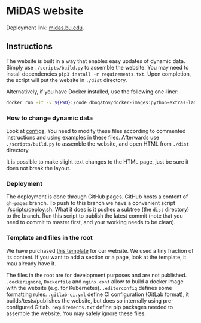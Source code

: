 # MiDAS website

Deployment link: [midas.bu.edu](https://midas.bu.edu).

## Instructions

The website is built in a way that enables easy updates of dynamic data.
Simply use `./scripts/build.py` to assemble the website.
You may need to install dependencies `pip3 install -r requirements.txt`.
Upon completion, the script will put the website in `./dist` directory.

Alternatively, if you have Docker installed, use the following one-liner:
```bash
docker run -it -v ${PWD}:/code dbogatov/docker-images:python-extras-latest /code/scripts/build.py
```

### How to change dynamic data

Look at [configs](./website/assets/config).
You need to modify these files according to commented instructions and using examples in these files.
Afterwards use `./scripts/build.py` to assemble the website, and open HTML from `./dist` directory.

It is possible to make slight text changes to the HTML page, just be sure it does not break the layout.

### Deployment

The deployment is done through GitHub pages.
GitHub hosts a content of `gh-pages` branch.
To push to this branch we have a convenient script [./scripts/deploy.sh](./scripts/deploy.sh).
What it does is it pushes a subtree (the `dist` directory) to the branch.
Run this script to publish the latest commit (note that you need to commit to master first, and your working needs to be clean).

### Template and files in the root

We have purchased [this template](https://wrapbootstrap.com/theme/particles-personal-agency-template-WB05N7852) for our website.
We used a tiny fraction of its content.
If you want to add a section or a page, look at the template, it mau already have it.

The files in the root are for development purposes and are not published.
`.dockerignore`, `Dockerfile` and `nginx.conf` allow to build a docker image with the website (e.g. for Kubernetes).
`.editorconfig` defines some formatting rules.
`.gitlab-ci.yml` define CI configuration (GitLab format), it builds/tests/publishes the website, but does so internally using pre-configured Gitlab.
`requirements.txt` define pip packages needed to assemble the website.
You may safely ignore these files.
